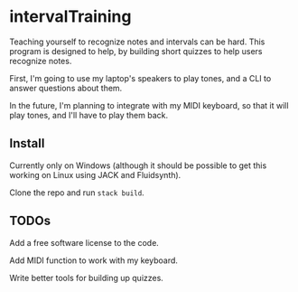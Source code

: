 # intervalTraining

Teaching yourself to recognize notes and intervals can be hard. This program is designed to help, by building short quizzes to help users recognize notes.

First, I'm going to use my laptop's speakers to play tones, and a CLI to answer questions about them.

In the future, I'm planning to integrate with my MIDI keyboard, so that it will play tones, and I'll have to play them back.

## Install

Currently only on Windows (although it should be possible to get this working on Linux using JACK and Fluidsynth).

Clone the repo and run `stack build`.

## TODOs

Add a free software license to the code.

Add MIDI function to work with my keyboard.

Write better tools for building up quizzes.